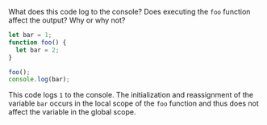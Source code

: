 What does this code log to the console? Does executing the `foo` function affect the output? Why or why not?

```js
let bar = 1;
function foo() {
  let bar = 2;
}

foo();
console.log(bar);
```

This code logs `1`  to the console.  The initialization and reassignment of the variable `bar` occurs in the local scope of the `foo` function and thus does not affect the variable in the global scope.